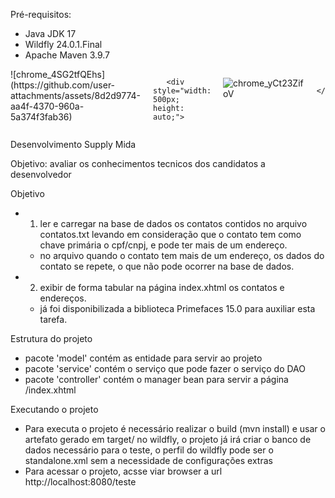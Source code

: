 
  Pré-requisitos: 
  - Java JDK 17
  - Wildfly 24.0.1.Final
  - Apache Maven 3.9.7
 
<div style="display: flex; justify-content: space-between; gap: 20px;">
    <!-- First Image -->
   
      
  
 <div  style="width: 500px; height: auto;">
    ![chrome_4SG2tfQEhs](https://github.com/user-attachments/assets/8d2d9774-aa4f-4370-960a-5a374f3fab36)
      </div>

       <div  style="width: 500px; height: auto;">
   ![chrome_yCt23ZifoV](https://github.com/user-attachments/assets/9b2c5ff1-21db-4bfa-82f0-982e0c0604c4)

     </div>
</div>
 


 Desenvolvimento Supply Mida
 
 Objetivo: avaliar os conhecimentos tecnicos dos candidatos a desenvolvedor
  
  Objetivo
  - 1) ler e carregar na base de dados os contatos contidos no arquivo contatos.txt levando em consideração que o contato tem como chave primária o cpf/cnpj, e pode ter mais de um endereço.
    - no arquivo quando o contato tem mais de um endereço, os dados do contato se repete, o que não pode ocorrer na base de dados.
  - 2) exibir de forma tabular na página index.xhtml  os contatos e endereços.
    - já foi disponibilizada a biblioteca Primefaces 15.0 para auxiliar esta tarefa.
    
  Estrutura do projeto
  - pacote 'model' contém as entidade para servir ao projeto
  - pacote 'service' contém o serviço que pode fazer o serviço do DAO
  - pacote 'controller' contém o manager bean para servir a página /index.xhtml
  
  Executando o projeto
  - Para executa o projeto é necessário realizar o build (mvn install) e usar o artefato gerado em target/ no wildfly, o projeto já irá criar o banco de dados necessário para o teste, o perfil do wildfly pode ser o standalone.xml sem a necessidade de configurações extras
  - Para acessar o projeto, acsse viar browser a url http://localhost:8080/teste
